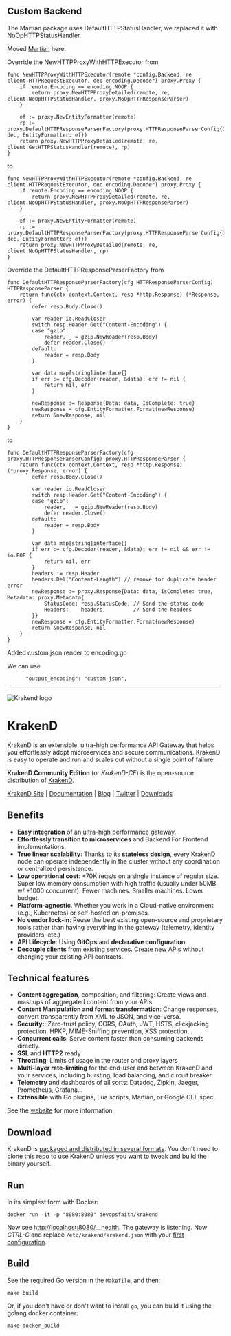 ## Custom Backend 
The Martian package uses DefaultHTTPStatusHandler, we replaced it with NoOpHTTPStatusHandler.

Moved [Martian](https://github.com/devopsfaith/krakend-martian) here.

Override the NewHTTPProxyWithHTTPExecutor from
```
func NewHTTPProxyWithHTTPExecutor(remote *config.Backend, re client.HTTPRequestExecutor, dec encoding.Decoder) proxy.Proxy {
	if remote.Encoding == encoding.NOOP {
		return proxy.NewHTTPProxyDetailed(remote, re, client.NoOpHTTPStatusHandler, proxy.NoOpHTTPResponseParser)
	}

	ef := proxy.NewEntityFormatter(remote)
	rp := proxy.DefaultHTTPResponseParserFactory(proxy.HTTPResponseParserConfig{Decoder: dec, EntityFormatter: ef})
	return proxy.NewHTTPProxyDetailed(remote, re, client.GetHTTPStatusHandler(remote), rp)
}
```
to
```
func NewHTTPProxyWithHTTPExecutor(remote *config.Backend, re client.HTTPRequestExecutor, dec encoding.Decoder) proxy.Proxy {
	if remote.Encoding == encoding.NOOP {
		return proxy.NewHTTPProxyDetailed(remote, re, client.NoOpHTTPStatusHandler, proxy.NoOpHTTPResponseParser)
	}

	ef := proxy.NewEntityFormatter(remote)
	rp := proxy.DefaultHTTPResponseParserFactory(proxy.HTTPResponseParserConfig{Decoder: dec, EntityFormatter: ef})
	return proxy.NewHTTPProxyDetailed(remote, re, client.NoOpHTTPStatusHandler, rp)
}
```
Override the DefaultHTTPResponseParserFactory from
```
func DefaultHTTPResponseParserFactory(cfg HTTPResponseParserConfig) HTTPResponseParser {
	return func(ctx context.Context, resp *http.Response) (*Response, error) {
		defer resp.Body.Close()

		var reader io.ReadCloser
		switch resp.Header.Get("Content-Encoding") {
		case "gzip":
			reader, _ = gzip.NewReader(resp.Body)
			defer reader.Close()
		default:
			reader = resp.Body
		}

		var data map[string]interface{}
		if err := cfg.Decoder(reader, &data); err != nil {
			return nil, err
		}

		newResponse := Response{Data: data, IsComplete: true}
		newResponse = cfg.EntityFormatter.Format(newResponse)
		return &newResponse, nil
	}
}
```
to
```
func DefaultHTTPResponseParserFactory(cfg proxy.HTTPResponseParserConfig) proxy.HTTPResponseParser {
	return func(ctx context.Context, resp *http.Response) (*proxy.Response, error) {
		defer resp.Body.Close()

		var reader io.ReadCloser
		switch resp.Header.Get("Content-Encoding") {
		case "gzip":
			reader, _ = gzip.NewReader(resp.Body)
			defer reader.Close()
		default:
			reader = resp.Body
		}

		var data map[string]interface{}
		if err := cfg.Decoder(reader, &data); err != nil && err != io.EOF {
			return nil, err
		}
		headers := resp.Header
		headers.Del("Content-Length") // remove for duplicate header error
		newResponse := proxy.Response{Data: data, IsComplete: true, Metadata: proxy.Metadata{
			StatusCode: resp.StatusCode, // Send the status code
			Headers:    headers,         // Send the headers
		}}
		newResponse = cfg.EntityFormatter.Format(newResponse)
		return &newResponse, nil
	}
}
```

Added custom json render to encoding.go

We can use 
```
      "output_encoding": "custom-json",
```

---

![Krakend logo](https://raw.githubusercontent.com/devopsfaith/krakend.io/master/images/logo.png)

# KrakenD
KrakenD is an extensible, ultra-high performance API Gateway that helps you effortlessly adopt microservices and secure communications. KrakenD is easy to operate and run and scales out without a single point of failure.

**KrakenD Community Edition** (or *KrakenD-CE*) is the open-source distribution of [KrakenD](https://www.krakend.io).

[KrakenD Site](https://www.krakend.io/) | [Documentation](https://www.krakend.io/docs/overview/introduction/) | [Blog](https://www.krakend.io/blog/) | [Twitter](https://twitter.com/krakend_io) | [Downloads](https://www.krakend.io/download/)

## Benefits

- **Easy integration** of an ultra-high performance gateway.
- **Effortlessly transition to microservices** and Backend For Frontend implementations.
- **True linear scalability**: Thanks to its **stateless design**, every KrakenD node can operate independently in the cluster without any coordination or centralized persistence.
- **Low operational cost**: +70K reqs/s on a single instance of regular size. Super low memory consumption with high traffic (usually under 50MB w/ +1000 concurrent). Fewer machines. Smaller machines. Lower budget.
- **Platform-agnostic**. Whether you work in a Cloud-native environment (e.g., Kubernetes) or self-hosted on-premises.
- **No vendor lock-in**: Reuse the best existing open-source and proprietary tools rather than having everything in the gateway (telemetry, identity providers, etc.)
- **API Lifecycle**: Using **GitOps** and **declarative configuration**.
- **Decouple clients** from existing services. Create new APIs without changing your existing API contracts.

## Technical features

- **Content aggregation**, composition, and filtering: Create views and mashups of aggregated content from your APIs.
- **Content Manipulation and format transformation**: Change responses, convert transparently from XML to JSON, and vice-versa.
- **Security:**: Zero-trust policy, CORS, OAuth, JWT, HSTS, clickjacking protection, HPKP, MIME-Sniffing prevention, XSS protection...
- **Concurrent calls**: Serve content faster than consuming backends directly.
- **SSL** and  **HTTP2** ready
- **Throttling**: Limits of usage in the router and proxy layers
- **Multi-layer rate-limiting** for the end-user and between KrakenD and your services, including bursting, load balancing, and circuit breaker.
- **Telemetry** and dashboards of all sorts: Datadog, Zipkin, Jaeger, Prometheus, Grafana...
- **Extensible** with Go plugins, Lua scripts, Martian, or Google CEL spec.

See the [website](https://www.krakend.io) for more information.

## Download
KrakenD is [packaged and distributed in several formats](https://www.krakend.io/download/). You don't need to clone this repo to use KrakenD unless you want to tweak and build the binary yourself.

## Run
In its simplest form with Docker:

    docker run -it -p "8080:8080" devopsfaith/krakend

Now see [http://localhost:8080/__health](http://localhost:8080/__health). The gateway is listening. Now *CTRL-C* and replace  `/etc/krakend/krakend.json` with your [first configuration](https://designer.krakend.io).

## Build
See the required Go version in the `Makefile`, and then:
```
make build
```

Or, if you don't have or don't want to install `go`, you can build it using the golang docker container:

```
make docker_build
```
